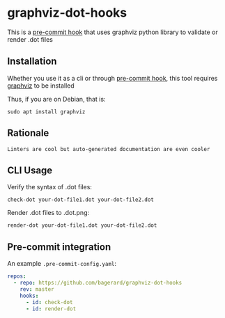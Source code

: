 # graphviz-dot-hooks

This is a [pre-commit hook](https://pre-commit.com/) that uses graphviz python library to validate or render .dot files

## Installation

Whether you use it as a cli or through [pre-commit hook](https://pre-commit.com/),
this tool requires [graphviz](https://www.graphviz.org/) to be installed

Thus, if you are on Debian, that is:

    sudo apt install graphviz
    
## Rationale

    Linters are cool but auto-generated documentation are even cooler

## CLI Usage

Verify the syntax of .dot files:
    
    check-dot your-dot-file1.dot your-dot-file2.dot
    
Render .dot files to .dot.png:

    render-dot your-dot-file1.dot your-dot-file2.dot

## Pre-commit integration

An example `.pre-commit-config.yaml`:

```yaml
repos:
  - repo: https://github.com/bagerard/graphviz-dot-hooks
    rev: master
    hooks:
      - id: check-dot
      - id: render-dot
```

